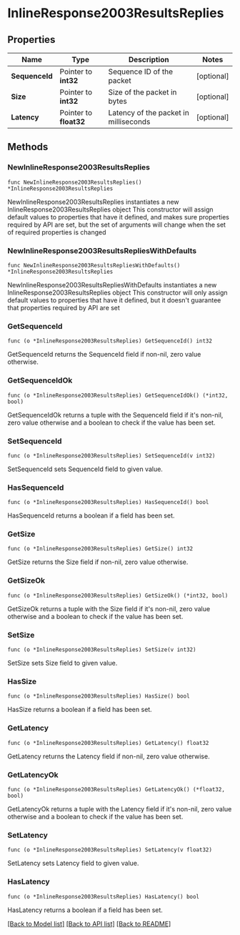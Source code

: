 # InlineResponse2003ResultsReplies

## Properties

Name | Type | Description | Notes
------------ | ------------- | ------------- | -------------
**SequenceId** | Pointer to **int32** | Sequence ID of the packet | [optional] 
**Size** | Pointer to **int32** | Size of the packet in bytes | [optional] 
**Latency** | Pointer to **float32** | Latency of the packet in milliseconds | [optional] 

## Methods

### NewInlineResponse2003ResultsReplies

`func NewInlineResponse2003ResultsReplies() *InlineResponse2003ResultsReplies`

NewInlineResponse2003ResultsReplies instantiates a new InlineResponse2003ResultsReplies object
This constructor will assign default values to properties that have it defined,
and makes sure properties required by API are set, but the set of arguments
will change when the set of required properties is changed

### NewInlineResponse2003ResultsRepliesWithDefaults

`func NewInlineResponse2003ResultsRepliesWithDefaults() *InlineResponse2003ResultsReplies`

NewInlineResponse2003ResultsRepliesWithDefaults instantiates a new InlineResponse2003ResultsReplies object
This constructor will only assign default values to properties that have it defined,
but it doesn't guarantee that properties required by API are set

### GetSequenceId

`func (o *InlineResponse2003ResultsReplies) GetSequenceId() int32`

GetSequenceId returns the SequenceId field if non-nil, zero value otherwise.

### GetSequenceIdOk

`func (o *InlineResponse2003ResultsReplies) GetSequenceIdOk() (*int32, bool)`

GetSequenceIdOk returns a tuple with the SequenceId field if it's non-nil, zero value otherwise
and a boolean to check if the value has been set.

### SetSequenceId

`func (o *InlineResponse2003ResultsReplies) SetSequenceId(v int32)`

SetSequenceId sets SequenceId field to given value.

### HasSequenceId

`func (o *InlineResponse2003ResultsReplies) HasSequenceId() bool`

HasSequenceId returns a boolean if a field has been set.

### GetSize

`func (o *InlineResponse2003ResultsReplies) GetSize() int32`

GetSize returns the Size field if non-nil, zero value otherwise.

### GetSizeOk

`func (o *InlineResponse2003ResultsReplies) GetSizeOk() (*int32, bool)`

GetSizeOk returns a tuple with the Size field if it's non-nil, zero value otherwise
and a boolean to check if the value has been set.

### SetSize

`func (o *InlineResponse2003ResultsReplies) SetSize(v int32)`

SetSize sets Size field to given value.

### HasSize

`func (o *InlineResponse2003ResultsReplies) HasSize() bool`

HasSize returns a boolean if a field has been set.

### GetLatency

`func (o *InlineResponse2003ResultsReplies) GetLatency() float32`

GetLatency returns the Latency field if non-nil, zero value otherwise.

### GetLatencyOk

`func (o *InlineResponse2003ResultsReplies) GetLatencyOk() (*float32, bool)`

GetLatencyOk returns a tuple with the Latency field if it's non-nil, zero value otherwise
and a boolean to check if the value has been set.

### SetLatency

`func (o *InlineResponse2003ResultsReplies) SetLatency(v float32)`

SetLatency sets Latency field to given value.

### HasLatency

`func (o *InlineResponse2003ResultsReplies) HasLatency() bool`

HasLatency returns a boolean if a field has been set.


[[Back to Model list]](../README.md#documentation-for-models) [[Back to API list]](../README.md#documentation-for-api-endpoints) [[Back to README]](../README.md)


